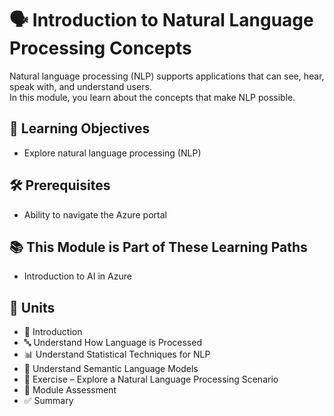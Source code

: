 # 🗣️ Introduction to Natural Language Processing Concepts

Natural language processing (NLP) supports applications that can see, hear, speak with, and understand users.  
In this module, you learn about the concepts that make NLP possible.

## 🎯 Learning Objectives
- Explore natural language processing (NLP)  

## 🛠️ Prerequisites
- Ability to navigate the Azure portal  

## 📚 This Module is Part of These Learning Paths
- Introduction to AI in Azure  

## 🧩 Units
- 📝 Introduction  
- 🔤 Understand How Language is Processed  
- 📊 Understand Statistical Techniques for NLP  
- 🧠 Understand Semantic Language Models  
- 🧪 Exercise – Explore a Natural Language Processing Scenario  
- 📝 Module Assessment  
- ✅ Summary
